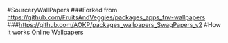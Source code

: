 #SourceryWallPapers
###Forked from https://github.com/FruitsAndVeggies/packages_apps_fnv-wallpapers
###https://github.com/AOKP/packages_wallpapers_SwagPapers_v2
#How it works
Online Wallpapers 
